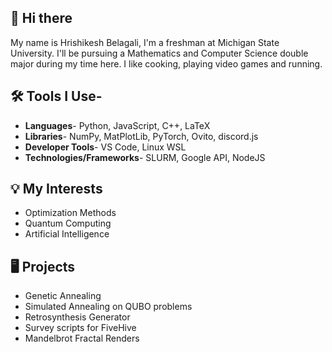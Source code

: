 ## 👋 Hi there 
My name is Hrishikesh Belagali, I'm a freshman at Michigan State University. I'll be pursuing a Mathematics and Computer Science double major during my time here. I like cooking, playing video games and running.

## 🛠️ Tools I Use- 
- **Languages**- Python, JavaScript, C++, LaTeX
- **Libraries**- NumPy, MatPlotLib, PyTorch, Ovito, discord.js
- **Developer Tools**- VS Code, Linux WSL 
- **Technologies/Frameworks**- SLURM, Google API, NodeJS 

## 💡 My Interests 
- Optimization Methods
- Quantum Computing
- Artificial Intelligence

## 🖥️ Projects 
- Genetic Annealing
- Simulated Annealing on QUBO problems
- Retrosynthesis Generator
- Survey scripts for FiveHive
- Mandelbrot Fractal Renders
<!--
**lonelyneutrin0/lonelyneutrin0** is a ✨ _special_ ✨ repository because its `README.md` (this file) appears on your GitHub profile.

Here are some ideas to get you started:

- 🔭 I’m currently working on ...
- 🌱 I’m currently learning ...
- 👯 I’m looking to collaborate on ...
- 🤔 I’m looking for help with ...
- 💬 Ask me about ...
- 📫 How to reach me: ...
- 😄 Pronouns: ...
- ⚡ Fun fact: ...
-->
